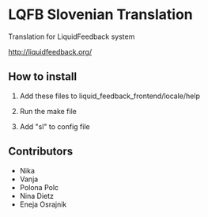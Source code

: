 LQFB Slovenian Translation
==========================

Translation for LiquidFeedback system

http://liquidfeedback.org/

How to install
--------------

1. Add these files to 
    liquid_feedback_frontend/locale/help

2. Run the make file

3. Add "sl" to config file

Contributors
------------

* Nika
* Vanja
* Polona Polc
* Nina Dietz
* Eneja Osrajnik
